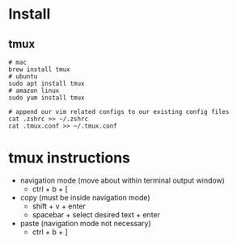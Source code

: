 # Install
## tmux
```
# mac
brew install tmux
# ubuntu
sudo apt install tmux
# amazon linux
sudo yum install tmux
```
```
# append our vim related configs to our existing config files
cat .zshrc >> ~/.zshrc
cat .tmux.conf >> ~/.tmux.conf
```

# tmux instructions

- navigation mode (move about within terminal output window)
	- ctrl + b + [
- copy (must be inside navigation mode)
	- shift + v + enter
	- spacebar + select desired text + enter
- paste (navigation mode not necessary)
	- ctrl + b + ]
